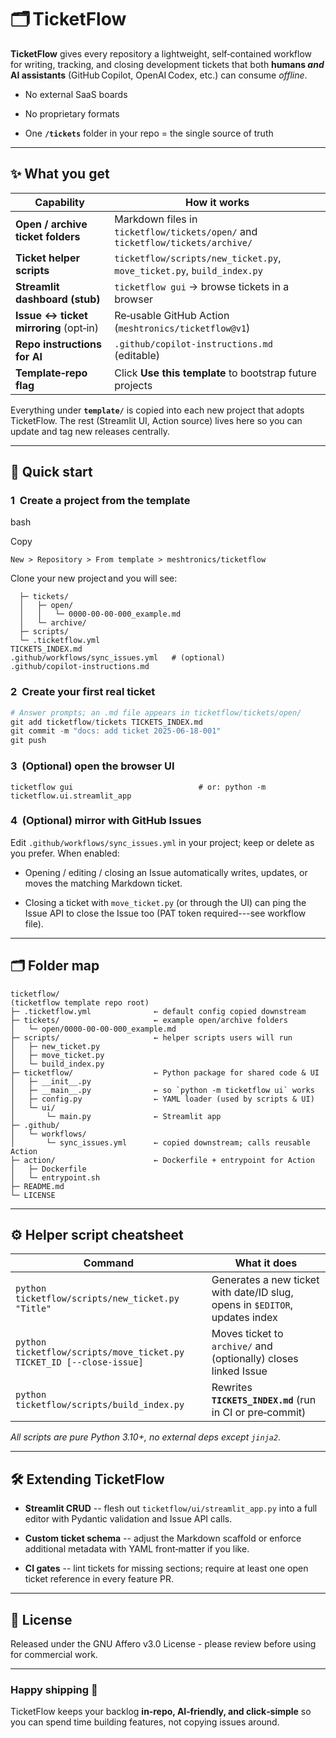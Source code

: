 <!--
README.md  —  TicketFlow
-------------------------------------------------------------------------------
Starter, AI‑friendly ticketing & backlog system you can drop into any project
via “Use this template” on GitHub.
-->

🗂️ TicketFlow
==============

**TicketFlow** gives every repository a lightweight, self‑contained workflow for writing, tracking, and closing development tickets that both **humans *and* AI assistants** (GitHub Copilot, OpenAI Codex, etc.) can consume *offline*.

-   No external SaaS boards

-   No proprietary formats

-   One **`/tickets`** folder in your repo = the single source of truth

* * * * *

✨ What you get
--------------

| Capability | How it works |
| --- | --- |
| **Open / archive ticket folders** | Markdown files in `ticketflow/tickets/open/` and `ticketflow/tickets/archive/` |
| **Ticket helper scripts** | `ticketflow/scripts/new_ticket.py`, `move_ticket.py`, `build_index.py` |
| **Streamlit dashboard (stub)** | `ticketflow gui` → browse tickets in a browser |
| **Issue ↔ ticket mirroring** (opt‑in) | Re‑usable GitHub Action (`meshtronics/ticketflow@v1`) |
| **Repo instructions for AI** | `.github/copilot-instructions.md` (editable) |
| **Template‑repo flag** | Click **Use this template** to bootstrap future projects |

Everything under **`template/`** is copied into each new project that adopts TicketFlow. The rest (Streamlit UI, Action source) lives here so you can update and tag new releases centrally.

* * * * *

🚀 Quick start
--------------

### 1  Create a project from the template

bash

Copy

```# GitHub UI
New > Repository > From template > meshtronics/ticketflow
```

Clone your new project and you will see:

```ticketflow/
  ├─ tickets/
  │   ├─ open/
  │   │   └─ 0000-00-00-000_example.md
  │   └─ archive/
  ├─ scripts/
  └─ .ticketflow.yml
TICKETS_INDEX.md
.github/workflows/sync_issues.yml   # (optional)
.github/copilot-instructions.md
```

### 2  Create your first real ticket

```python ticketflow/scripts/new_ticket.py "Implement profile engine"
# Answer prompts; an .md file appears in ticketflow/tickets/open/
git add ticketflow/tickets TICKETS_INDEX.md
git commit -m "docs: add ticket 2025‑06‑18‑001"
git push
```

### 3  (Optional) open the browser UI

```pip install streamlit pydantic            # once per machine
ticketflow gui                            # or: python -m ticketflow.ui.streamlit_app
```

### 4  (Optional) mirror with GitHub Issues

Edit `.github/workflows/sync_issues.yml` in your project; keep or delete as you prefer. When enabled:

-   Opening / editing / closing an Issue automatically writes, updates, or moves the matching Markdown ticket.

-   Closing a ticket with `move_ticket.py` (or through the UI) can ping the Issue API to close the Issue too (PAT token required---see workflow file).

* * * * *

🗂️ Folder map
--------------

```
ticketflow/
(ticketflow template repo root)
├─ .ticketflow.yml              ← default config copied downstream
├─ tickets/                     ← example open/archive folders
│   └─ open/0000-00-00-000_example.md
├─ scripts/                     ← helper scripts users will run
│   ├─ new_ticket.py
│   ├─ move_ticket.py
│   └─ build_index.py
├─ ticketflow/                  ← Python package for shared code & UI
│   ├─ __init__.py
│   ├─ __main__.py              ← so `python -m ticketflow ui` works
│   ├─ config.py                ← YAML loader (used by scripts & UI)
│   └─ ui/
│       └─ main.py              ← Streamlit app
├─ .github/
│   └─ workflows/
│       └─ sync_issues.yml      ← copied downstream; calls reusable Action
├─ action/                      ← Dockerfile + entrypoint for Action
│   ├─ Dockerfile
│   └─ entrypoint.sh
├─ README.md
└─ LICENSE

 ```

* * * * *

⚙️ Helper script cheatsheet
---------------------------

| Command | What it does |
| --- | --- |
| `python ticketflow/scripts/new_ticket.py "Title"` | Generates a new ticket with date/ID slug, opens in `$EDITOR`, updates index |
| `python ticketflow/scripts/move_ticket.py TICKET_ID [--close-issue]` | Moves ticket to `archive/` and (optionally) closes linked Issue |
| `python ticketflow/scripts/build_index.py` | Rewrites **`TICKETS_INDEX.md`** (run in CI or pre‑commit) |

*All scripts are pure Python 3.10+, no external deps except `jinja2`.*

* * * * *

🛠️ Extending TicketFlow
------------------------

-   **Streamlit CRUD** -- flesh out `ticketflow/ui/streamlit_app.py` into a full editor with Pydantic validation and Issue API calls.

-   **Custom ticket schema** -- adjust the Markdown scaffold or enforce additional metadata with YAML front‑matter if you like.

-   **CI gates** -- lint tickets for missing sections; require at least one open ticket reference in every feature PR.

* * * * *

📄 License
----------

Released under the GNU Affero v3.0 License - please review before using for commercial work.

* * * * *

### Happy shipping 🚢

TicketFlow keeps your backlog **in‑repo, AI‑friendly, and click‑simple** so you can spend time building features, not copying issues around.
